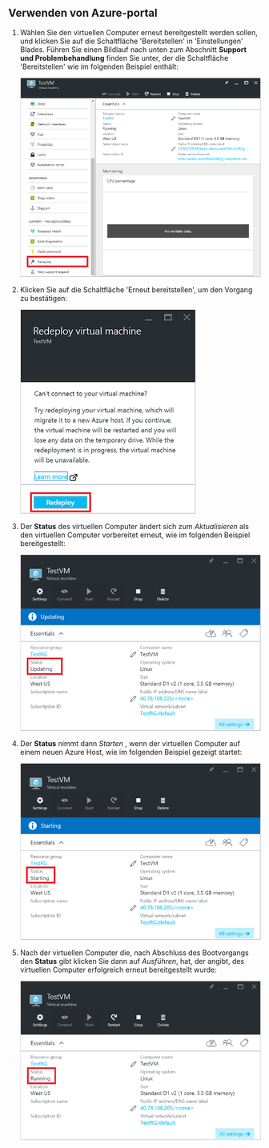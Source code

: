 ## <a name="using-azure-portal"></a>Verwenden von Azure-portal

1. Wählen Sie den virtuellen Computer erneut bereitgestellt werden sollen, und klicken Sie auf die Schaltfläche 'Bereitstellen' in 'Einstellungen' Blades. Führen Sie einen Bildlauf nach unten zum Abschnitt **Support und Problembehandlung** finden Sie unter, der die Schaltfläche 'Bereitstellen' wie im folgenden Beispiel enthält:

    ![Azure virtueller Computer blade](./media/virtual-machines-common-redeploy-to-new-node/vmoverview.png)

2. Klicken Sie auf die Schaltfläche 'Erneut bereitstellen', um den Vorgang zu bestätigen:

    ![Erneut bereitstellen einer Blades virtueller Computer](./media/virtual-machines-common-redeploy-to-new-node/redeployvm.png)

3. Der **Status** des virtuellen Computer ändert sich zum *Aktualisieren* als den virtuellen Computer vorbereitet erneut, wie im folgenden Beispiel bereitgestellt:

    ![Virtueller Computer aktualisieren](./media/virtual-machines-common-redeploy-to-new-node/vmupdating.png)

4. Der **Status** nimmt dann *Starten* , wenn der virtuellen Computer auf einem neuen Azure Host, wie im folgenden Beispiel gezeigt startet:

    ![Virtueller Computer starten](./media/virtual-machines-common-redeploy-to-new-node/vmstarting.png)

5. Nach der virtuellen Computer die, nach Abschluss des Bootvorgangs den **Status** gibt klicken Sie dann auf *Ausführen*, hat, der angibt, des virtuellen Computer erfolgreich erneut bereitgestellt wurde:

    ![Virtueller Computer Ausführung](./media/virtual-machines-common-redeploy-to-new-node/vmrunning.png)